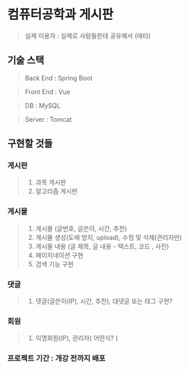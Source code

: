 # 컴퓨터공학과 게시판

> 실제 이용자 : 실제로 사람들한테 공유해서 (에타)
## 기술 스택

>Back End : Spring Boot

>Front End : Vue

>DB : MySQL

>Server : Tomcat

## 구현할 것들

### 게시판

> 1. 과목 게시판
> 2. 알고리즘 게시판

### 게시물

> 1. 게시물 (글번호, 글쓴이, 시간, 추천)
> 2. 게시물 생성(도배 방지, upload), 수정 및 삭제(관리자만)
> 3. 게시물 내용 (글 제목, 글 내용 - 텍스트, 코드 , 사진)
> 4. 페이지네이션 구현
> 5. 검색 기능 구현

### 댓글

> 1.  댓글(글쓴이(IP), 시간, 추천), 대댓글 또는 태그 구현?

### 회원

> 1.  익명회원(IP), 관리자( 어떤식? )

### 프로젝트 기간 : 개강 전까지 배포

